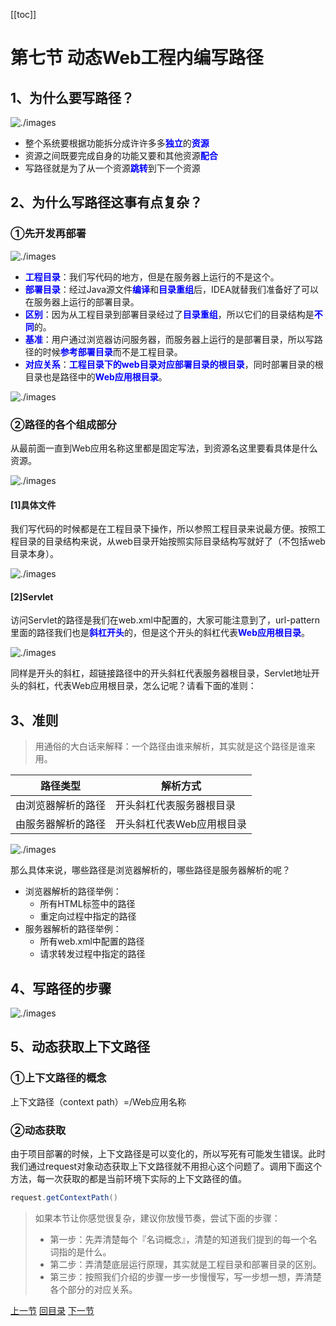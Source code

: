 [[toc]]

# 第七节 动态Web工程内编写路径

## 1、为什么要写路径？

![./images](./images/img026.gif)

- 整个系统要根据功能拆分成许许多多<span style="color:blue;font-weight:bold;">独立</span>的<span style="color:blue;font-weight:bold;">资源</span>
- 资源之间既要完成自身的功能又要和其他资源<span style="color:blue;font-weight:bold;">配合</span>
- 写路径就是为了从一个资源<span style="color:blue;font-weight:bold;">跳转</span>到下一个资源

## 2、为什么写路径这事有点复杂？

### ①先开发再部署

![./images](./images/img026.png)

- <span style="color:blue;font-weight:bold;">工程目录</span>：我们写代码的地方，但是在服务器上运行的不是这个。
- <span style="color:blue;font-weight:bold;">部署目录</span>：经过Java源文件<span style="color:blue;font-weight:bold;">编译</span>和<span style="color:blue;font-weight:bold;">目录重组</span>后，IDEA就替我们准备好了可以在服务器上运行的部署目录。
- <span style="color:blue;font-weight:bold;">区别</span>：因为从工程目录到部署目录经过了<span style="color:blue;font-weight:bold;">目录重组</span>，所以它们的目录结构是<span style="color:blue;font-weight:bold;">不同</span>的。
- <span style="color:blue;font-weight:bold;">基准</span>：用户通过浏览器访问服务器，而服务器上运行的是部署目录，所以写路径的时候<span style="color:blue;font-weight:bold;">参考部署目录</span>而不是工程目录。
- <span style="color:blue;font-weight:bold;">对应关系</span>：<span style="color:blue;font-weight:bold;">工程目录下的web目录对应部署目录的根目录</span>，同时部署目录的根目录也是路径中的<span style="color:blue;font-weight:bold;">Web应用根目录</span>。

![./images](./images/img028.png)

### ②路径的各个组成部分

从最前面一直到Web应用名称这里都是固定写法，到资源名这里要看具体是什么资源。

![./images](./images/img027.png)

#### [1]具体文件

我们写代码的时候都是在工程目录下操作，所以参照工程目录来说最方便。按照工程目录的目录结构来说，从web目录开始按照实际目录结构写就好了（不包括web目录本身）。

![./images](./images/img029.png)

#### [2]Servlet

访问Servlet的路径是我们在web.xml中配置的，大家可能注意到了，url-pattern里面的路径我们也是<span style="color:blue;font-weight:bold;">斜杠开头</span>的，但是这个开头的斜杠代表<span style="color:blue;font-weight:bold;">Web应用根目录</span>。

![./images](./images/img030.png)

同样是开头的斜杠，超链接路径中的开头斜杠代表服务器根目录，Servlet地址开头的斜杠，代表Web应用根目录，怎么记呢？请看下面的准则：

## 3、准则

> 用通俗的大白话来解释：一个路径由谁来解析，其实就是这个路径是谁来用。

| 路径类型           | 解析方式                  |
| ------------------ | ------------------------- |
| 由浏览器解析的路径 | 开头斜杠代表服务器根目录  |
| 由服务器解析的路径 | 开头斜杠代表Web应用根目录 |

![./images](./images/img031.png)

那么具体来说，哪些路径是浏览器解析的，哪些路径是服务器解析的呢？

- 浏览器解析的路径举例：
  - 所有HTML标签中的路径
  - 重定向过程中指定的路径
- 服务器解析的路径举例：
  - 所有web.xml中配置的路径
  - 请求转发过程中指定的路径

## 4、写路径的步骤

![./images](./images/img032.png)

## 5、动态获取上下文路径

### ①上下文路径的概念

上下文路径（context path）=/Web应用名称

### ②动态获取

由于项目部署的时候，上下文路径是可以变化的，所以写死有可能发生错误。此时我们通过request对象动态获取上下文路径就不用担心这个问题了。调用下面这个方法，每一次获取的都是当前环境下实际的上下文路径的值。

```java
request.getContextPath()
```

> 如果本节让你感觉很复杂，建议你放慢节奏，尝试下面的步骤：
>
> - 第一步：先弄清楚每个『名词概念』，清楚的知道我们提到的每一个名词指的是什么。
> - 第二步：弄清楚底层运行原理，其实就是工程目录和部署目录的区别。
> - 第三步：按照我们介绍的步骤一步一步慢慢写，写一步想一想，弄清楚各个部分的对应关系。

[上一节](verse06.html) [回目录](index.html) [下一节](verse08.html)